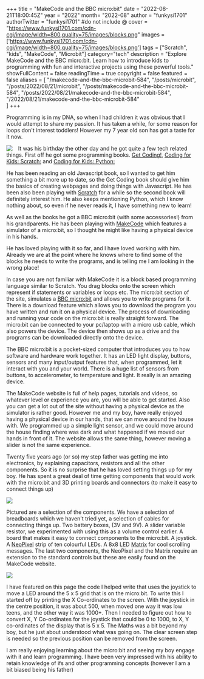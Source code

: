 +++
title = "MakeCode and the BBC micro:bit"
date = "2022-08-21T18:00:45Z"
year = "2022"
month= "2022-08"
author = "funkysi1701"
authorTwitter = "funkysi1701" #do not include @
cover = "https://www.funkysi1701.com/cdn-cgi/image/width=800,quality=75/images/blocks.png"
images = ['https://www.funkysi1701.com/cdn-cgi/image/width=800,quality=75/images/blocks.png']
tags = ["Scratch", "kids", "MakeCode", "Microbit"]
category="tech"
description = "Explore MakeCode and the BBC micro:bit. Learn how to introduce kids to programming with fun and interactive projects using these powerful tools."
showFullContent = false
readingTime = true
copyright = false
featured = false
aliases = [
    "/makecode-and-the-bbc-microbit-584",
    "/posts/microbit",
    "/posts/2022/08/21/microbit",
    "/posts/makecode-and-the-bbc-microbit-584",
    "/posts/2022/08/21/makecode-and-the-bbc-microbit-584",
    "/2022/08/21/makecode-and-the-bbc-microbit-584"    
]
+++

Programming is in my DNA, so when I had children it was obvious that I would attempt to share my passion. It has taken a while, for some reason for loops don't interest toddlers! However my 7 year old son has got a taste for it now. 

<img src="https://www.funkysi1701.com/cdn-cgi/image/width=800,quality=75/images/getcoding.jpg"  style="float:left; padding-right: 15px; " />

It was his birthday the other day and he got quite a few tech related things. First off he got some programming books. [Get Coding!](https://www.amazon.co.uk/gp/product/1406366846/ref=ppx_yo_dt_b_asin_title_o02_s01?ie=UTF8&psc=1), [Coding for Kids: Scratch:](https://www.amazon.co.uk/gp/product/1641522453/ref=ppx_yo_dt_b_asin_title_o02_s00?ie=UTF8&psc=1) and [Coding for Kids: Python:](https://www.amazon.co.uk/gp/product/1641521759/ref=ppx_yo_dt_b_asin_title_o01_s00?ie=UTF8&psc=1)

He has been reading an old Javascript book, so I wanted to get him something a bit more up to date, so the Get Coding book should give him the basics of creating webpages and doing things with Javascript. He has been also been playing with [Scratch](/posts/scratch) for a while so the second book will definitely interest him. He also keeps mentioning Python, which I know nothing about, so even if he never reads it, I have something new to learn!

As well as the books he got a BBC micro:bit (with some accessories!) from his grandparents. He has been playing with [MakeCode](https://makecode.microbit.org/#) which features a simulator of a micro:bit, so I thought he might like having a physical device in his hands. 

He has loved playing with it so far, and I have loved working with him. Already we are at the point where he knows where to find some of the blocks he needs to write the programs, and is telling me I am looking in the wrong place!

In case you are not familiar with MakeCode it is a block based programming language similar to Scratch. You drag blocks onto the screen which represent if statements or variables or loops etc. The micro:bit section of the site, simulates a [BBC micro:bit](https://microbit.org/new-microbit/) and allows you to write programs for it. There is a download feature which allows you to download the program you have written and run it on a physical device. The process of downloading and running your code on the micro:bit is really straight forward. The micro:bit can be connected to your pc/laptop with a micro usb cable, which also powers the device. The device then shows up as a drive and the programs can be downloaded directly onto the device.

The BBC micro:bit is a pocket-sized computer that introduces you to how software and hardware work together. It has an LED light display, buttons, sensors and many input/output features that, when programmed, let it interact with you and your world. There is a huge list of sensors from buttons, to accelerometer, to temperature and light. It really is an amazing device.

The MakeCode website is full of help pages, tutorials and videos, so whatever level or experience you are, you will be able to get started. Also you can get a lot out of the site without having a physical device as the simulator is rather good. However me and my boy, have really enjoyed having a physical device in our hands, that we can move around the house with. We programmed up a simple light sensor, and we could move around the house finding where was dark and what happened if we moved our hands in front of it. The website allows the same thing, however moving a slider is not the same experience.

Twenty five years ago (or so) my step father was getting me into electronics, by explaining capacitors, resistors and all the other components. So it is no surprise that he has loved setting things up for my boy. He has spent a great deal of time getting components that would work with the micro:bit and 3D printing boards and connectors (to make it easy to connect things up)

![](/images/microbit-accessories.jpg)

Pictured are a selection of the components. We have a selection of breadboards which we haven't tried yet, a selection of cables for connecting things up. Two battery boxes, (3V and 9V). A slider variable resistor, we experimented with using this as a volume control earlier. A board that makes it easy to connect components to the micro:bit. A joystick. A [NeoPixel](https://makecode.microbit.org/pkg/microsoft/pxt-neopixel) strip of ten colourful LEDs. A 8x8 LED [Matrix](https://makecode.microbit.org/pkg/alankrantas/pxt-max7219_8x8) for cool scrolling messages. The last two components, the NeoPixel and the Matrix require an extension to the standard controls but these are easily found on the MakeCode website.

![](/images/blocks.png)

I have featured on this page the code I helped write that uses the joystick to move a LED around the 5 x 5 grid that is on the micro:bit. To write this I started off by printing the X Co-ordinates to the screen. With the joystick in the centre position, it was about 500, when moved one way it was low teens, and the other way it was 1000+. Then I needed to figure out how to convert X, Y Co-ordinates for the joystick that could be 0 to 1000, to X, Y co-ordinates of the display that is 5 x 5. The Maths was a bit beyond my boy, but he just about understood what was going on. The clear screen step is needed so the previous position can be removed from the screen.

I am really enjoying learning about the micro:bit and seeing my boy engage with it and learn programming. I have been very impressed with his ability to retain knowledge of ifs and other programming concepts (however I am a bit biased being his father)